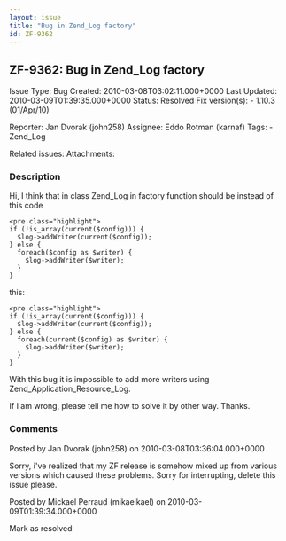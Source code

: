 ```yaml
---
layout: issue
title: "Bug in Zend_Log factory"
id: ZF-9362
---
```


ZF-9362: Bug in Zend\_Log factory
---------------------------------

 Issue Type: Bug Created: 2010-03-08T03:02:11.000+0000 Last Updated: 2010-03-09T01:39:35.000+0000 Status: Resolved Fix version(s): - 1.10.3 (01/Apr/10)
 
 Reporter:  Jan Dvorak (john258)  Assignee:  Eddo Rotman (karnaf)  Tags: - Zend\_Log
 
 Related issues: 
 Attachments: 
### Description

Hi, I think that in class Zend\_Log in factory function should be instead of this code

 
    <pre class="highlight">
    if (!is_array(current($config))) {
      $log->addWriter(current($config));
    } else {
      foreach($config as $writer) {
        $log->addWriter($writer);
      }
    }


this:

 
    <pre class="highlight">
    if (!is_array(current($config))) {
      $log->addWriter(current($config));
    } else {
      foreach(current($config) as $writer) {
        $log->addWriter($writer);
      }
    }


With this bug it is impossible to add more writers using Zend\_Application\_Resource\_Log.

If I am wrong, please tell me how to solve it by other way. Thanks.

 

 

### Comments

Posted by Jan Dvorak (john258) on 2010-03-08T03:36:04.000+0000

Sorry, i've realized that my ZF release is somehow mixed up from various versions which caused these problems. Sorry for interrupting, delete this issue please.

 

 

Posted by Mickael Perraud (mikaelkael) on 2010-03-09T01:39:34.000+0000

Mark as resolved

 

 